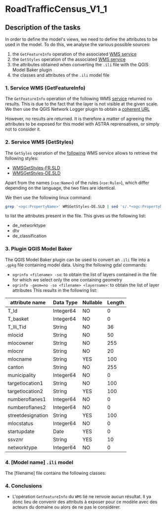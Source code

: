 # RoadTrafficCensus_V1_1

## Description of the tasks

In order to define the model's views, we need to define the attributes to be used in the model. To do this, we analyse the various possible sources:

1. the `GetFeatureInfo` operation of the associated [WMS service]()
2. the `GetStyles` operation of the associated [WMS service]()
3. the attributes obtained when converting the `.ili` file with the QGIS Model Baker plugin
4. the classes and attributes of the `.ili` model file

### 1. Service WMS (GetFeatureInfo)

The `GetFeatureInfo` operation of the following WMS [service](https://wms.geo.admin.ch/?SERVICE=WMS&VERSION=1.3.0&REQUEST=GetFeatureInfo&LAYERS=ch.astra.strassenverkehrszaehlung-uebergeordnet&QUERY_LAYERS=ch.astra.strassenverkehrszaehlung-uebergeordnet&CRS=EPSG:2056&BBOX=2531423.89,1155079.22,2532223.89,1155679.22&FEATURE_COUNT=1&HEIGHT=2&WIDTH=2&FORMAT=image/png&INFO_FORMAT=text/plain&I=1&J=1) returned no results. This is due to the fact that the layer is not visible at the given scale. We then use the QGIS Network Logger plugin to obtain a [coherent URL](https://wms.geo.admin.ch/?SERVICE=WMS&VERSION=1.3.0&REQUEST=GetFeatureInfo&BBOX=734221.16963088850025088,5899459.9446651516482234,738866.65232414903584868,5904379.63063486199826002&CRS=EPSG:3857&WIDTH=1745&HEIGHT=1848&LAYERS=ch.astra.strassenverkehrszaehlung-uebergeordnet&FORMAT=image/png&QUERY_LAYERS=ch.astra.strassenverkehrszaehlung-uebergeordnet&INFO_FORMAT=text/plain&I=619&J=1180)

However, no results are returned. It is therefore a matter of agreeing the attributes to be exposed for this model with ASTRA reprensatives, or simply not to consider it.

### 2. Service WMS (GetStyles)

The `GetSyles` operation of the [following](https://wms.geo.admin.ch/?REQUEST=GetStyles&LAYERS=ch.astra.baulinien-nationalstrassen&SERVICE=WMS&VERSION=1.3.0) WMS service allows to retrieve the following styles:

- [WMSGetStyles-FR.SLD]()
- [WMSGetStyles-DE.SLD]()

Apart from the names (`<se:Name>`) of the rules (`<se:Rule>`), which differ depending on the language, the two files are identical.

We then use the following linux command:

```bash
grep '<ogc:PropertyName>' WMSGetStyles-DE.SLD | sed 's/.*<ogc:PropertyName>\(.*\)<\/ogc:PropertyName>.*/\1/'
```
to list the attributes present in the file. This gives us the following list:

- de_networktype
- dtv
- de_classification

### 3. Plugin QGIS Model Baker

The QGIS Model Baker plugin can be used to convert an `.ili` file into a `.gpkg` file containing model data. Using the following gdal commands:
- `ogrinfo <filename> -so`: to obtain the list of layers contained in the file for which we select only the one containing geometry
- `ogrinfo -geom=no -so <filename> <layername>`: to obtain the list of layer attributes
This results in the following list:

| attribute name  | Data Type | Nullable | Length |
|-----------------|-----------|----------|--------|
| T_Id            | Integer64 | NO       | 0      |
| T_basket        | Integer64 | NO       | 0      |
| T_Ili_Tid       | String    | NO       | 36     |
| mlocid          | String    | NO       | 50     |
| mlocowner       | String    | NO       | 255    |
| mlocnr          | String    | NO       | 20     |
| mlocname        | String    | YES      | 100    |
| canton          | String    | NO       | 255    |
| municipality    | Integer64 | NO       | 0      |
| targetlocation1 | String    | NO       | 100    |
| targetlocation2 | String    | YES      | 100    |
| numberoflanes1  | Integer64 | NO       | 0      |
| numberoflanes2  | Integer64 | NO       | 0      |
| streetdesignation | String  | YES      | 100    |
| mlocstatus      | Integer64 | NO       | 0      |
| startupdate     | Date      | YES      | 0      |
| ssvznr          | String    | YES      | 10     |
| networktype     | Integer64 | NO       | 0      |

### 4. [Model name] `.ili` model

The [filename] file contains the following classes:

### 4. Conclusions

- L'opération `GetFeatureInfo` du `WMS` lié ne renvoie aucun résultat. Il ya donc lieu de convenir des attributs à exposer pour ce modèle avec des acteurs du domaine ou alors de ne pas le considérer.